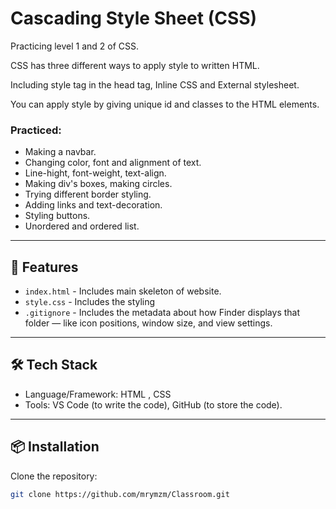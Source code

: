 # Cascading Style Sheet (CSS) 

Practicing level 1 and 2 of CSS. 

CSS has three different ways to apply style to written HTML. 

Including style tag in the head tag, Inline CSS and External stylesheet. 

You can apply style by giving unique id and classes to the HTML elements.

### Practiced:
- Making a navbar.
- Changing color, font and alignment of text.
- Line-hight, font-weight, text-align.
- Making div's boxes, making circles.
- Trying different border styling.
- Adding links and text-decoration.
- Styling buttons.
- Unordered and ordered list.

---

## 🚀 Features
- `index.html` - Includes main skeleton of website.
- `style.css` - Includes the styling
- `.gitignore` - Includes the metadata about how Finder displays that folder — like icon positions, window size, and view settings.

---

## 🛠️ Tech Stack
- Language/Framework: HTML , CSS
- Tools: VS Code (to write the code), GitHub (to store the code).

---

## 📦 Installation

Clone the repository:

```bash
git clone https://github.com/mrymzm/Classroom.git

